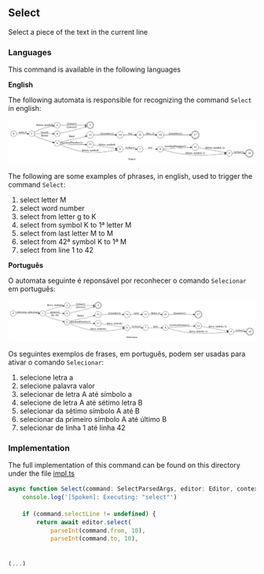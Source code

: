 ## Select

Select a piece of the text in the current line

### Languages

This command is available in the following languages

**English**

The following automata is responsible for recognizing the command `Select` in english:

![English](phrase_en-US.png)

The following are some examples of phrases, in english, used to trigger the command `Select`:

1. select letter M
2. select word number
3. select from letter g to K
4. select from symbol K to 1ª letter M
5. select from last letter M to M
6. select from 42ª symbol K to 1ª M
7. select from line 1 to 42

**Português**

O automata seguinte é reponsável por reconhecer o comando `Selecionar` em português:

![Português](phrase_pt-BR.png)

Os seguintes exemplos de frases, em português, podem ser usadas para ativar o comando `Selecionar`:

1. selecione letra a
2. selecione palavra valor
3. selecionar de letra A até símbolo a
4. selecione de letra A até sétimo letra B
5. selecionar da sétimo símbolo A até B
6. selecionar da primeiro símbolo A até último B
7. selecionar de linha 1 até linha 42

### Implementation

The full implementation of this command can be found on this directory under the file [impl.ts](impl.ts)

```typescript
async function Select(command: SelectParsedArgs, editor: Editor, context: {}) {
    console.log('[Spoken]: Executing: "select"')

    if (command.selectLine != undefined) {
        return await editor.select(
            parseInt(command.from, 10),
            parseInt(command.to, 10),
      

(...)
```